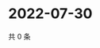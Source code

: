 # 2022-07-30

共 0 条

<!-- BEGIN WEIBO -->
<!-- 最后更新时间 Sat Jul 30 2022 06:15:27 GMT+0800 (China Standard Time) -->

<!-- END WEIBO -->
